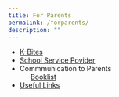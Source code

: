 ```yaml
---
title: For Parents
permalink: /forparents/
description: ""
---
```

<ul><li><a href="https://chijkellock.moe.edu.sg/kbites/">K-Bites</a></li>
	<li><a href="https://chijkellock.moe.edu.sg/about-us/school-information/school-service-providers/">School Service Povider</a></li>
	<li>Commmunication to Parents    <br>  &nbsp;  <a href="https://chijkellock.moe.edu.sg/for-parents/Communication-to-Parents/booklist/">Booklist</a></li>
	<li><a href="https://chijkellock.moe.edu.sg/for-parents/links/">Useful Links</a></li>
</ul>